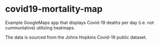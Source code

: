 # covid19-mortality-map

Example GoogleMaps app that displays Covid-19 deaths per day (i.e. not cummunlative) utilizing heatmaps.

The data is sourced from the Johns Hopkins Covid-19 public dataset.

